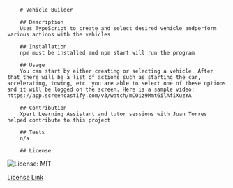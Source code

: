 
        # Vehicle_Builder

        ## Description
        Uses TypeScript to create and select desired vehicle andperform various actions with the vehicles

        ## Installation
        npm must be installed and npm start will run the program

        ## Usage
        You can start by either creating or selecting a vehicle. After that there will be a list of actions such as starting the car, accelerating, towing, etc. you are able to select one of these options and it will be logged on the screen. Here is a sample video: https://app.screencastify.com/v3/watch/mCOiz9Mmt6ilAfiXuzYA

        ## Contribution
        Xpert Learning Assistant and tutor sessions with Juan Torres helped contribute to this project

        ## Tests
        n/a

        ## License
        

![License: MIT](https://img.shields.io/badge/License-MIT-yellow.svg)

[License Link](https://opensource.org/licenses/MIT)

         